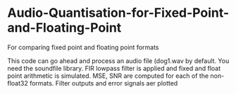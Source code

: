 # Audio-Quantisation-for-Fixed-Point-and-Floating-Point
For comparing fixed point and floating point formats

This code can go ahead and process an audio file (dog1.wav by default. You need the soundfile library. FIR lowpass filter is applied  and fixed and float point arithmetic is simulated. MSE, SNR are computed for each of the non-float32 formats. Filter outputs and error signals aer plotted
